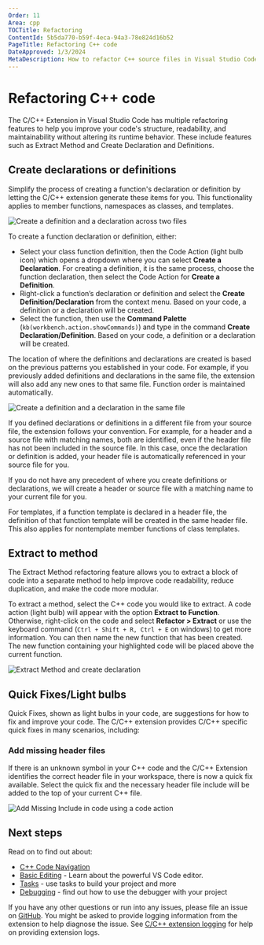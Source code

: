 ```yaml
---
Order: 11
Area: cpp
TOCTitle: Refactoring
ContentId: 5b5da770-b59f-4eca-94a3-78e824d16b52
PageTitle: Refactoring C++ code
DateApproved: 1/3/2024
MetaDescription: How to refactor C++ source files in Visual Studio Code.
---
```

# Refactoring C++ code

The C/C++ Extension in Visual Studio Code has multiple refactoring features to help you improve your code's structure, readability, and maintainability without altering its runtime behavior. These include features such as Extract Method and Create Declaration and Definitions.

## Create declarations or definitions

Simplify the process of creating a function's declaration or definition by letting the C/C++ extension generate these items for you. This functionality applies to member functions, namespaces as classes, and templates.

![Create a definition and a declaration across two files](images/refactoring/create-declaration-and-definition-different-files.gif)

To create a function declaration or definition, either:

* Select your class function definition, then the Code Action (light bulb icon) which opens a dropdown where you can select **Create a Declaration**. For creating a definition, it is the same process, choose the function declaration, then select the Code Action for **Create a Definition**.
* Right-click a function’s declaration or definition and select the **Create Definition/Declaration** from the context menu. Based on your code, a definition or a declaration will be created.
* Select the function, then use the **Command Palette** (`kb(workbench.action.showCommands)`) and type in the command **Create Declaration/Definition**. Based on your code, a definition or a declaration will be created.

The location of where the definitions and declarations are created is based on the previous patterns you established in your code. For example, if you previously added definitions and declarations in the same file, the extension will also add any new ones to that same file. Function order is maintained automatically.

![Create a definition and a declaration in the same file](images/refactoring/create-declaration-and-definition-same-file.gif)

If you defined declarations or definitions in a different file from your source file, the extension follows your convention. For example, for a header and a source file with matching names, both are identified, even if the header file has not been included in the source file. In this case, once the declaration or definition is added, your header file is automatically referenced in your source file for you.

If you do not have any precedent of where you create definitions or declarations, we will create a header or source file with a matching name to your current file for you.

For templates, if a function template is declared in a header file, the definition of that function template will be created in the same header file. This also applies for nontemplate member functions of class templates.

## Extract to method

The Extract Method refactoring feature allows you to extract a block of code into a separate method to help improve code readability, reduce duplication, and make the code more modular.

To extract a method, select the C++ code you would like to extract. A code action (light bulb) will appear with the option **Extract to Function**. Otherwise, right-click on the code and select **Refactor > Extract** or use the keyboard command (`Ctrl + Shift + R, Ctrl + E` on windows) to get more information. You can then name the new function that has been created. The new function containing your highlighted code will be placed above the current function.

![Extract Method and create declaration](images/refactoring/extract-method.gif)

## Quick Fixes/Light bulbs

Quick Fixes, shown as light bulbs in your code, are suggestions for how to fix and improve your code. The C/C++ extension provides C/C++ specific quick fixes in many scenarios, including:

### Add missing header files

If there is an unknown symbol in your C++ code and the C/C++ Extension identifies the correct header file in your workspace, there is now a quick fix available. Select the quick fix and the necessary header file include will be added to the top of your current C++ file.

![Add Missing Include in code using a code action](images/refactoring/quick-fix-add-missing-includes.gif)

## Next steps

Read on to find out about:

* [C++ Code Navigation](/docs/cpp/cpp-ide.md)
* [Basic Editing](/docs/editor/codebasics.md) - Learn about the powerful VS Code editor.
* [Tasks](/docs/editor/tasks.md) - use tasks to build your project and more
* [Debugging](/docs/editor/debugging.md) - find out how to use the debugger with your project

If you have any other questions or run into any issues, please file an issue on [GitHub](https://github.com/microsoft/vscode-cpptools/issues). You might be asked to provide logging information from the extension to help diagnose the issue. See [C/C++ extension logging](/docs/cpp/enable-logging-cpp.md) for help on providing extension logs.
